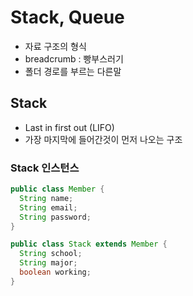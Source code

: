 # Stack, Queue

- 자료 구조의 형식
- breadcrumb : 빵부스러기
- 폴더 경로를 부르는 다른말

## Stack

- Last in first out (LIFO)
- 가장 마지막에 들어간것이 먼저 나오는 구조

### Stack 인스턴스

```java
public class Member {
  String name;
  String email;
  String password;
}

public class Stack extends Member {
  String school;
  String major;
  boolean working; 
}
```